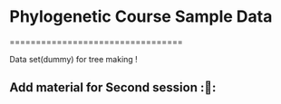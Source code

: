 # Phylogenetic Course Sample Data
=================================

Data set(dummy) for  tree making ! 

## Add material for Second session ::beer::


